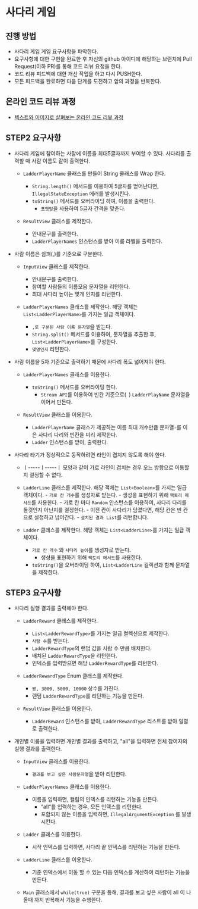 # 사다리 게임
## 진행 방법
* 사다리 게임 게임 요구사항을 파악한다.
* 요구사항에 대한 구현을 완료한 후 자신의 github 아이디에 해당하는 브랜치에 Pull Request(이하 PR)를 통해 코드 리뷰 요청을 한다.
* 코드 리뷰 피드백에 대한 개선 작업을 하고 다시 PUSH한다.
* 모든 피드백을 완료하면 다음 단계를 도전하고 앞의 과정을 반복한다.

## 온라인 코드 리뷰 과정
* [텍스트와 이미지로 살펴보는 온라인 코드 리뷰 과정](https://github.com/nextstep-step/nextstep-docs/tree/master/codereview)

## STEP2 요구사항
- 사다리 게임에 참여하는 사람에 이름을 최대5글자까지 부여할 수 있다. 사다리를 출력할 때 사람 이름도 같이 출력한다.
    - `LadderPlayerName` 클래스를 만들어 String 클래스를 Wrap 한다.
        - `String.length()` 메서드를 이용하여 5글자를 벋어난다면, `IllegalStateException` 에러를 발생시킨다.
        - `toString()` 메서드를 오버라이딩 하여, 이름을 출력한다.
            - `포맷팅`을 사용하여 5글자 간격을 맞춘다.
            
    - `ResultView` 클래스를 제작한다.
        - 안내문구를 출력한다.
        - `LadderPlayerNames` 인스턴스를 받아 이름 라벨을 출력한다.
        
- 사람 이름은 쉼펴(,)를 기준으로 구분한다.
    - `InputView` 클래스를 제작한다.
        - 안내문구를 출력한다.
        - 참여할 사람들의 이름모음 문자열을 리턴한다.
        - 최대 사다리 높이는 몇개 인지를 리턴한다.
        
    - `LadderPlayerNames` 클래스를 제작한다. 해당 객체는 `List<LadderPlayerName>`를 가지는 일급 객체이다.
        - `,로 구분된 사람 이름 문자열`을 받는다.
        - `String.split()` 메서드를 이용하여, 문자열을 추출한 후, `List<LadderPlayerName>`를 구성한다.
        - `몇명인지` 리턴한다.
  
- 사람 이름을 5자 기준으로 출력하기 때문에 사다리 폭도 넓어져야 한다.
    - `LadderPlayerNames` 클래스를 이용한다.
        - `toString()` 메서드를 오버라이딩 한다.
            - `Stream API`를 이용하여 빈칸 기준으로(` `) `LadderPlayName` 문자열을 이어서 만든다.
                
    - `ResultView` 클래스를 이용한다.
        - `LadderPlayerName` 클래스가 제공하는 이름 최대 개수만큼 문자열`-`를 이은 사다리 다리와 빈칸을 미리 제작한다.
        - `Ladder` 인스턴스를 받아, 출력한다.

- 사다리 타기가 정상적으로 동작하려면 라인이 겹치지 않도록 해야 한다.
    - ㅣ-----ㅣ-----ㅣ 모양과 같이 가로 라인이 겹치는 경우 오느 방향으로 이동할지 결정할 수 없다.
    - `LadderLine` 클래스를 제작한다. 해당 객체는 `List<Boolean>`를 가지는 일급 객체이다.
            - `가로 칸 개수`를 생성자로 받는다. 
                - 생성을 표현하기 위해 `팩토리 메서드`를 사용한다.
            - 가로 칸 마다 `Random` 인스턴스를 이용하여, 사다리 다리를 둘것인지 아닌지를 결정한다.
                - 이전 칸이 사다리가 담겼다면, 해당 칸은 빈 칸으로 설정하고 넘어간다.
            - `설치된 결과 List`를 리턴합니다.
                
    - `Ladder` 클래스를 제작한다. 해당 객체는 `List<LadderLine>`를 가지는 일급 객체이다.
        - `가로 칸 개수` 와 `사다리 높이`를 생성자로 받는다.
            - 생성을 표현하기 위해 `팩토리 메서드`를 사용한다.
        - `toString()`을 오버라이딩 하여, `List<LadderLine` 컬렉션과 함께 문자열을 제작한다.

## STEP3 요구사항
- 사다리 실행 결과를 출력해야 한다.
    - `LadderReward` 클래스를 제작한다. 
        - `List<LadderRewardType>`를 가지는 일급 컬렉션으로 제작한다.
        - `사람 수`를 받는다.
        - `LadderRewardType`의 랜덤 값을 사람 수 만큼 배치한다.
        - 배치된 `LadderRewardType`을 리턴한다.
        - 인덱스를 입력받으면 해당 `LadderRewardType`를 리턴한다.
    
    - `LadderRewardType` Enum 클래스를 제작한다.
        - `꽝, 3000, 5000, 10000` 상수를 가진다.
        - 랜덤 `LadderRewardType`를 리턴하는 기능을 만든다.
        
    - `ResultView` 클래스를 이용한다.
        - `LadderReward` 인스턴스를 받아, `LadderRewardType` 리스트를 받아 일렬로 출력한다.
        
- 개인별 이름을 입력하면 개인별 결과를 출력하고, "all"을 입력하면 전체 참여자의 실행 결과를 출력한다.
    - `InputView` 클래스를 이용한다.
        - `결과를 보고 싶은 사람문자열`을 받아 리턴한다.
        
    - `LadderPlayerNames` 클래스를 이용한다.
        - 이름을 입력하면, 컬럼의 인덱스를 리턴하는 기능을 만든다.
            - "all"를 입력하는 경우, 모든 인덱스를 리턴한다.
            - 포함되지 않는 이름을 입력하면, `IllegalArgumentException` 를 발생시킨다.
            
    - `Ladder` 클래스를 이용한다.
        - 시작 인덱스를 입력하면, 사다리 끝 인덱스를 리턴하는 기능을 만든다.
        
    - `LadderLine` 클래스를 이용한다.
        - 기준 인덱스에서 이동 할 수 있는 다음 인덱스를 계산하여 리턴하는 기능을 만든다.
        
    - `Main` 클래스에서 `while(true)` 구문을 통해, 결과를 보고 싶은 사람이 all 이 나올때 까지 반복해서 기능을 수행한다.